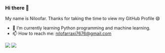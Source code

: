 ### Hi there 👋

My name is Niloofar. Thanks for taking the time to view my GitHub Profile 😄

- 🌱 I’m currently learning Python programming and machine learning.
- 📫 How to reach me: nilofarraxi7676@gmail.com

<a href="https://github.com/NiloofarRazi76">
<img align="center" src="https://github-readme-stats.vercel.app/api?username=NiloofarRazi76&show_icons=true&count_private=true&include_all_commits=true" /></a>

<a href="https://github.com/NiloofarRazi76">
<img align="center" src="https://github-readme-stats.vercel.app/api/top-langs/?username=NiloofarRazi76" />
</a>

